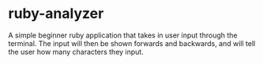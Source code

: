 # ruby-analyzer

A simple beginner ruby application that takes in user input through the terminal. The input will then be shown forwards and backwards, and will tell the user how many characters they input.

